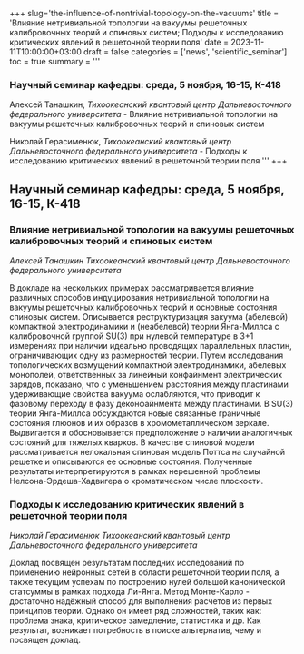 +++
slug='the-influence-of-nontrivial-topology-on-the-vacuums'
title = 'Влияние нетривиальной топологии на вакуумы решеточных калибровочных теорий и спиновых систем; Подходы к исследованию критических явлений в решеточной теории поля'
date = 2023-11-11T10:00:00+03:00
draft = false
categories = ['news', 'scientific_seminar']
toc = true
summary = '''
### Научный семинар кафедры: среда, 5 ноября, 16-15, К-418

Алексей Танашкин, *Тихоокеанский квантовый центр Дальневосточного федерального университета* - Влияние нетривиальной топологии на вакуумы решеточных калибровочных теорий и спиновых систем

Николай Герасименюк, *Тихоокеанский квантовый центр Дальневосточного федерального университета* - Подходы к исследованию критических явлений в решеточной теории поля
'''
+++

## Научный семинар кафедры: среда, 5 ноября, 16-15, К-418 

### Влияние нетривиальной топологии на вакуумы решеточных калибровочных теорий и спиновых систем 
*Алексей Танашкин*
*Тихоокеанский квантовый центр Дальневосточного федерального университета*

В докладе на нескольких примерах рассматривается влияние различных способов индуцирования нетривиальной топологии на вакуумы решеточных калибровочных теорий и основные состояния спиновых систем. Описывается реструктуризация вакуума (абелевой) компактной электродинамики и (неабелевой) теории Янга-Миллса с калибровочной группой SU(3) при нулевой температуре в 3+1 измерениях при наличии идеально проводящих параллельных пластин, ограничивающих одну из размерностей теории. Путем исследования топологических возмущений компактной электродинамики, абелевых монополей, ответственных за линейный конфайнмент электрических зарядов, показано, что с уменьшением расстояния между пластинами удерживающие свойства вакуума ослабляются, что приводит к фазовому переходу в фазу деконфайнмента между пластинами. В SU(3) теории Янга-Миллса обсуждаются новые связанные граничные состояния глюонов и их образов в хромометаллическом зеркале. Выдвигается и обосновывается предположение о наличии аналогичных состояний для тяжелых кварков. В качестве спиновой модели рассматривается нелокальная спиновая модель Поттса на случайной решетке и описываются ее основные состояния. Полученные результаты интерпретируются в рамках нерешенной проблемы Нелсона-Эрдеша-Хадвигера о хроматическом числе плоскости.


### Подходы к исследованию критических явлений в решеточной теории поля
*Николай Герасименюк*
*Тихоокеанский квантовый центр Дальневосточного федерального университета*

Доклад посвящен результатам последних исследований по применению нейронных сетей в области решеточной теории поля, а также текущим успехам по построению нулей большой канонической статсуммы в рамках подхода Ли-Янга. Метод Монте-Карло - достаточно надёжный способ для выполнения расчетов из первых принципов теории. Однако он имеет ряд сложностей, таких как: проблема знака, критическое замедление, статистика и др. Как результат, возникает потребность в поиске альтернатив, чему и посвящен доклад.
